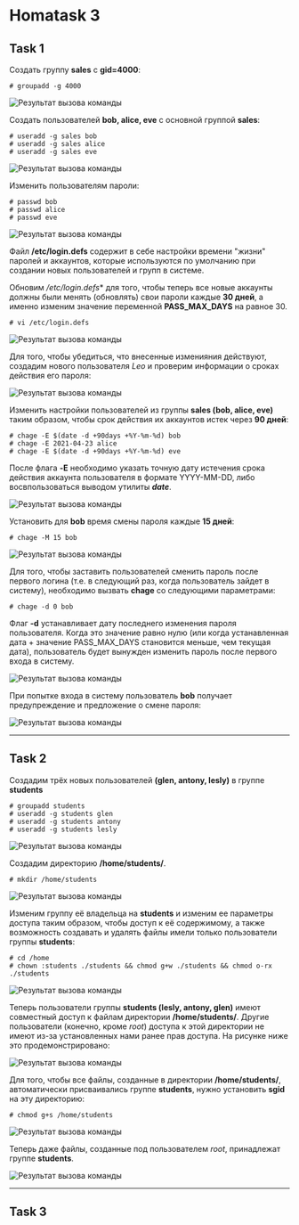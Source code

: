 # Homatask 3

## Task 1
   Создать группу **sales** с **gid=4000**:
   
   ```
   # groupadd -g 4000
   ```
   
   ![Результат вызова команды](/3/screenshots/task1_1.png)
   
   Создать пользователей **bob, alice, eve** с основной группой **sales**:
   
   ```
   # useradd -g sales bob
   # useradd -g sales alice
   # useradd -g sales eve
   ```
   
   ![Результат вызова команды](/3/screenshots/task1_2.png)
   
   Изменить пользователям пароли: 
   
   ```
   # passwd bob
   # passwd alice
   # passwd eve
   ```
   
   ![Результат вызова команды](/3/screenshots/task1_3.png)
   
   Файл **/etc/login.defs** содержит в себе настройки времени "жизни" паролей и аккаунтов, которые используются по умолчанию при создании 
   новых пользователей и групп в системе.
   
   Обновим */etc/login.defs** для того, чтобы теперь все новые аккаунты должны были менять (обновлять) свои пароли каждые **30 дней**, а именно изменим 
   значение переменной **PASS_MAX_DAYS** на равное 30.
   
   ```
   # vi /etc/login.defs
   ```
   
   ![Результат вызова команды](/3/screenshots/task1_4.png)
   
   Для того, чтобы убедиться, что внесенные изменияния действуют, создадим нового пользователя *Leo* и проверим информации о сроках действия его пароля:
   
   ![Результат вызова команды](/3/screenshots/task1_5.png)
   
   Изменить настройки пользователей из группы **sales (bob, alice, eve)** таким образом, чтобы срок действия их аккаунтов истек через **90 дней**:
   
   ```
   # chage -E $(date -d +90days +%Y-%m-%d) bob
   # chage -E 2021-04-23 alice
   # chage -E $(date -d +90days +%Y-%m-%d) eve   
   ```
   
   После флага **-E** необходимо указать точную дату истечения срока действия аккаунта пользователя в формате YYYY-MM-DD, либо восвпользоваться выводом утилиты ***date***.
   
   ![Результат вызова команды](/3/screenshots/task1_6.png)
   
   Установить для **bob** время смены пароля каждые **15 дней**:
   
   ```
   # chage -M 15 bob
   ```
   
   ![Результат вызова команды](/3/screenshots/task1_7.png)
   
   Для того, чтобы заставить пользователей сменить пароль после первого логина (т.е. в следующий раз, когда пользователь зайдет в систему), необходимо вызвать **chage** со следующими параметрами: 
   
   ```
   # chage -d 0 bob
   ```
   
   Флаг **-d** устанавливает дату последнего изменения пароля пользователя. Когда это значение равно нулю (или когда устанавленная дата + значение PASS_MAX_DAYS становится меньше, чем текущая дата), пользователь будет вынужден изменить пароль после первого входа в систему.
   
   ![Результат вызова команды](/3/screenshots/task1_8.png)
   
   При попытке входа в систему пользователь **bob** получает предупреждение и предложение о смене пароля:
   
   ![Результат вызова команды](/3/screenshots/task1_9.png)
   
  ***
   
     
   

## Task 2
   Создадим трёх новых пользователей **(glen, antony, lesly)** в группе **students**
   
   ```
   # groupadd students
   # useradd -g students glen
   # useradd -g students antony
   # useradd -g students lesly
   ```
   
   ![Результат вызова команды](/3/screenshots/task2_1.png)
   
   Создадим директорию **/home/students/**. 
   
   ```
   # mkdir /home/students
   ```
   
   ![Результат вызова команды](/3/screenshots/task2_2.png)
   
   Изменим группу её владельца на **students** и изменим ее параметры доступа таким образом, чтобы доступ к её содержимому, а также возможность создавать и удалять файлы имели только пользователи группы **students**:
   
   ```
   # cd /home
   # chown :students ./students && chmod g+w ./students && chmod o-rx ./students
   ```
   ![Результат вызова команды](/3/screenshots/task2_3.png)
   
   Теперь пользователи группы **students (lesly, antony, glen)** имеют совместный доступ к файлам директории **/home/students/**. Другие пользователи (конечно, кроме *root*) доступа к этой директории не имеют из-за установленных нами ранее прав доступа. На рисунке ниже это продемонстрировано:
   
   ![Результат вызова команды](/3/screenshots/task2_4.png)
   
   Для того, чтобы все файлы, созданные в директории **/home/students/**, автоматически присваивались группе **students**, нужно установить **sgid** на эту директорию:
   
   ```
   # chmod g+s /home/students
   ```
   
   ![Результат вызова команды](/3/screenshots/task2_5.png)
   
   Теперь даже файлы, созданные под пользователем *root*, принадлежат группе **students**.
   
   ![Результат вызова команды](/3/screenshots/task2_6.png)
   
  ***
 
 
   
## Task 3

   
  
